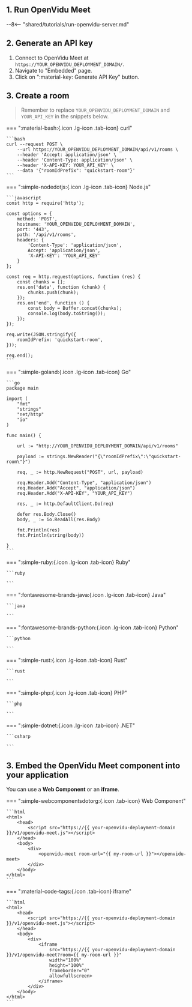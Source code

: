 ## 1. Run OpenVidu Meet

--8<-- "shared/tutorials/run-openvidu-server.md"

## 2. Generate an API key

1. Connect to OpenVidu Meet at `https://YOUR_OPENVIDU_DEPLOYMENT_DOMAIN/`.
2. Navigate to "Embedded" page.
3. Click on ":material-key: Generate API Key" button.

## 3. Create a room

> Remember to replace `YOUR_OPENVIDU_DEPLOYMENT_DOMAIN` and `YOUR_API_KEY` in the snippets below.

=== ":material-bash:{.icon .lg-icon .tab-icon} curl"

    ```bash
    curl --request POST \
        --url https://YOUR_OPENVIDU_DEPLOYMENT_DOMAIN/api/v1/rooms \
        --header 'Accept: application/json' \
        --header 'Content-Type: application/json' \
        --header 'X-API-KEY: YOUR_API_KEY' \
        --data '{"roomIdPrefix": "quickstart-room"}'
    ```

=== ":simple-nodedotjs:{.icon .lg-icon .tab-icon} Node.js"

    ```javascript
    const http = require('http');

    const options = {
        method: 'POST',
        hostname: 'YOUR_OPENVIDU_DEPLOYMENT_DOMAIN',
        port: '443',
        path: '/api/v1/rooms',
        headers: {
            'Content-Type': 'application/json',
            Accept: 'application/json',
            'X-API-KEY': 'YOUR_API_KEY'
        }
    };

    const req = http.request(options, function (res) {
        const chunks = [];
        res.on('data', function (chunk) {
            chunks.push(chunk);
        });
        res.on('end', function () {
            const body = Buffer.concat(chunks);
            console.log(body.toString());
        });
    });

    req.write(JSON.stringify({
        roomIdPrefix: 'quickstart-room',
    }));

    req.end();
    ```

=== ":simple-goland:{.icon .lg-icon .tab-icon} Go"

    ```go
    package main

    import (
        "fmt"
        "strings"
        "net/http"
        "io"
    )

    func main() {

        url := "http://YOUR_OPENVIDU_DEPLOYMENT_DOMAIN/api/v1/rooms"

        payload := strings.NewReader("{\"roomIdPrefix\":\"quickstart-room\"}")

        req, _ := http.NewRequest("POST", url, payload)

        req.Header.Add("Content-Type", "application/json")
        req.Header.Add("Accept", "application/json")
        req.Header.Add("X-API-KEY", "YOUR_API_KEY")

        res, _ := http.DefaultClient.Do(req)

        defer res.Body.Close()
        body, _ := io.ReadAll(res.Body)

        fmt.Println(res)
        fmt.Println(string(body))

    }
    ```

=== ":simple-ruby:{.icon .lg-icon .tab-icon} Ruby"

    ```ruby

    ```

=== ":fontawesome-brands-java:{.icon .lg-icon .tab-icon} Java"

    ```java

    ```

=== ":fontawesome-brands-python:{.icon .lg-icon .tab-icon} Python"

    ```python
    
    ```

=== ":simple-rust:{.icon .lg-icon .tab-icon} Rust"

    ```rust
    
    ```

=== ":simple-php:{.icon .lg-icon .tab-icon} PHP"

    ```php

    ```

=== ":simple-dotnet:{.icon .lg-icon .tab-icon} .NET"

    ```csharp

    ```

## 3. Embed the OpenVidu Meet component into your application

You can use a **Web Component** or an **iframe**.

=== ":simple-webcomponentsdotorg:{.icon .tab-icon} Web Component"

    ```html
    <html>
        <head>
            <script src="https://{{ your-openvidu-deployment-domain }}/v1/openvidu-meet.js"></script>
        </head>
        <body>
            <div>
                <openvidu-meet room-url="{{ my-room-url }}"></openvidu-meet>
            </div>
        </body>
    </html>
    ```

=== ":material-code-tags:{.icon .tab-icon} iframe"

    ```html
    <html>
        <head>
            <script src="https://{{ your-openvidu-deployment-domain }}/v1/openvidu-meet.js"></script>
        </head>
        <body>
            <div>
                <iframe
                    src="https://{{ your-openvidu-deployment-domain }}/v1/openvidu-meet?room={{ my-room-url }}"
                    width="100%"
                    height="100%"
                    frameborder="0"
                    allowfullscreen>
                </iframe>
            </div>
        </body>
    </html>
    ```
